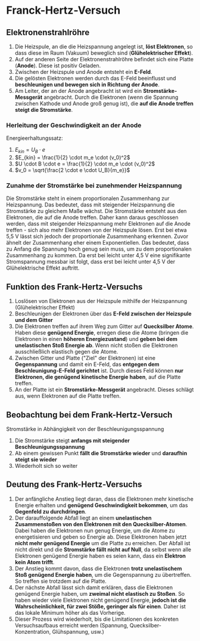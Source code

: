 # Franck-Hertz-Versuch

## Elektronenstrahlröhre

1. Die Heizspule, an die die Heizspannung angelegt ist, **löst Elektronen**, so dass diese im Raum (Vakuum) beweglich sind (**Glühelektrischer Effekt**).
2. Auf der anderen Seite der Elektronenstrahlröhre befindet sich eine Platte (**Anode**). Diese ist positiv Geladen.
3. Zwischen der Heizspule und Anode entsteht ein **E-Feld**.
4. Die gelösten Elektronen werden durch das E-Feld beeinflusst und **beschleunigen und bewegen sich in Richtung der Anode**.
5. Am Leiter, der an der Anode angebracht ist wird ein **Stromstärke-Messgerät** angebracht. Durch die Elektronen (wenn die Spannung zwischen Kathode und Anode groß genug ist), die **auf die Anode treffen steigt die Stromstärke**.

### Herleitung der Geschwindigkeit an der Anode

Energieerhaltungssatz:

1. $E_{kin} = U_B \cdot e$
2. $E_{kin} = \frac{1}{2} \cdot m_e \cdot (v_0)^2$
3. $U \cdot B \cdot e = \frac{1}{2} \cdot m_e \cdot (v_0)^2$
4. $v_0 = \sqrt{\frac{2 \cdot e \cdot U_B}{m_e}}$

### Zunahme der Stromstärke bei zunehmender Heizspannung

Die Stromstärke steht in einem proportionalen Zusammenhang zur Heizspannung. Das bedeutet, dass mit steigender Heizspannung die Stromstärke zu gleichem Maße wächst. Die Stromstärke entsteht aus den Elektronen, die auf die Anode treffen. Daher kann daraus geschlossen werden, dass mit steigender Heizspannung mehr Elektronen auf die Anode treffen - sich also mehr Elektronen von der Heizspule lösen. Erst bei etwa 5,5 V lässt sich jedoch der proportionale Zusammenhang erkennen. Zuvor ähnelt der Zusammenhang eher einem Exponentiellen. Das bedeutet, dass zu Anfang die Spannung hoch genug sein muss, um zu dem proportionalen Zusammenhang zu kommen. Da erst bei leicht unter 4,5 V eine signifikante Stromspannung messbar ist folgt, dass erst bei leicht unter 4,5 V der Glühelektrische Effekt auftritt.

## Funktion des Frank-Hertz-Versuchs

1. Loslösen von Elektronen aus der Heizspule mithilfe der Heizspannung (Glühelektrischer Effekt)
2. Beschleunigen der Elektronen über das **E-Feld zwischen der Heizspule und dem Gitter**
3. Die Elektronen treffen auf ihrem Weg zum Gitter auf **Quecksilber Atome**. Haben diese **genügend Energie**, erregen diese die Atome (bringen die Elektronen in einen **höheren Energiezustand**) und **geben bei dem unelastischen Stoß Energie ab**. Wenn nicht stoßen die Elektronen ausschließlich elastisch gegen die Atome.
4. Zwischen Gitter und Platte ("Ziel" der Elektronen) ist eine **Gegenspannung** und damit ein E-Feld, das **entgegen dem Beschleunigung-E-Feld gerichtet** ist. Durch dieses Feld können **nur Elektronen, die genügend kinetische Energie haben**, auf die Platte treffen.
5. An der Platte ist ein **Stromstärke-Messgerät** angebracht. Dieses schlägt aus, wenn Elektronen auf die Platte treffen.

## Beobachtung bei dem Frank-Hertz-Versuch

Stromstärke in Abhängigkeit von der Beschleunigungsspannung

1. Die Stromstärke steigt **anfangs mit steigender Beschleunigungsspannung**
2. Ab einem gewissen Punkt **fällt die Stromstärke wieder** und **daraufhin steigt sie wieder**
3. Wiederholt sich so weiter

## Deutung des Frank-Hertz-Versuchs

1. Der anfängliche Anstieg liegt daran, dass die Elektronen mehr kinetische Energie erhalten und **genügend Geschwindigkeit bekommen**, um das **Gegenfeld zu durchdringen**.
2. Der darauffolgende Abfall liegt an einem **unelastischen Zusammenstoßen von den Elektronen mit den Quecksilber-Atomen**. Dabei haben die Elektronen nun genug Energie, um die Atome zu energetisieren und geben so Energie ab. Diese Elektronen haben jetzt **nicht mehr genügend Energie** um die Platte zu erreichen. Der Abfall ist nicht direkt und die **Stromstärke fällt nicht auf Null**, da selbst wenn alle Elektronen genügend Energie haben es seien kann, dass ein **Elektron kein Atom trifft**.
3. Der Anstieg kommt davon, dass die Elektronen **trotz unelastischem Stoß genügend Energie haben**, um die Gegenspannung zu übertreffen. So treffen sie trotzdem auf die Platte.
4. Der nächste Abfall lässt sich damit erklären, dass die Elektronen genügend Energie haben, um **zweimal nicht elastisch zu Stoßen**. So haben wieder viele Elektronen nicht genügend Energie, **jedoch ist die Wahrscheinlichkeit, für zwei Stöße, geringer als für einen**. Daher ist das lokale Minimum höher als das Vorherige.
5. Dieser Prozess wird wiederholt, bis die Limitationen des konkreten Versuchsaufbaus erreicht werden (Spannung, Quecksilber-Konzentration, Glühspannung, usw.)
